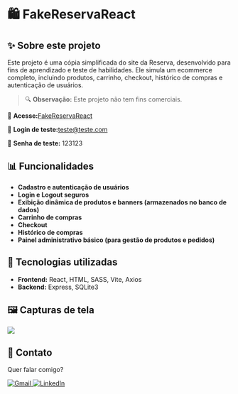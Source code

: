 # 🛍 FakeReservaReact

## ✨ Sobre este projeto

Este projeto é uma cópia simplificada do site da Reserva, desenvolvido para fins de aprendizado e teste de habilidades. Ele simula um ecommerce completo, incluindo produtos, carrinho, checkout, histórico de compras e autenticação de usuários.

> 🔍 **Observação:** Este projeto não tem fins comerciais.

📌 **Acesse:**[FakeReservaReact](https://edsoncarvalhointuria.github.io/FakeReservaReact/)

📧 **Login de teste:**[teste@teste.com]()

🔑 **Senha de teste:** 123123

## 📊 Funcionalidades

-   **Cadastro e autenticação de usuários**
-   **Login e Logout seguros**
-   **Exibição dinâmica de produtos e banners (armazenados no banco de dados)**
-   **Carrinho de compras**
-   **Checkout**
-   **Histórico de compras**
-   **Painel administrativo básico (para gestão de produtos e pedidos)**

## 🚀 Tecnologias utilizadas

-   **Frontend:** React, HTML, SASS, Vite, Axios
-   **Backend:** Express, SQLite3

## 🖼 Capturas de tela

<img src='./src/images/edsoncarvalhointuria.png'>

## 💌 Contato

Quer falar comigo?

<p align="left">  
<a href="mailto:edsoncarvalhointuria@gmail.com" title="Gmail">  
  <img src="https://img.shields.io/badge/-Gmail-FF0000?style=flat-square&labelColor=FF0000&logo=gmail&logoColor=white" alt="Gmail"/>  
</a>  
<a href="https://br.linkedin.com/in/edson-carvalho-inturia-1442a0129" title="LinkedIn">  
  <img src="https://img.shields.io/badge/-LinkedIn-0e76a8?style=flat-square&logo=linkedin&logoColor=white" alt="LinkedIn"/>  
</a> 
</p>
